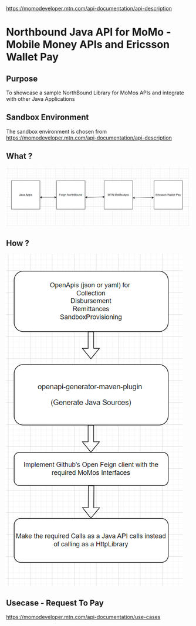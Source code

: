https://momodeveloper.mtn.com/api-documentation/api-description

# Northbound Java API for MoMo - Mobile Money APIs and Ericsson Wallet Pay

## Purpose
To showcase a sample NorthBound Library for MoMos APIs and integrate with other Java Applications

## Sandbox Environment
The sandbox environment is chosen from https://momodeveloper.mtn.com/api-documentation/api-description

## What ?
![Northbound](./media/momo-purpose.png)

## How ?
![Implementation](./media/momo-nbi.png)


## Usecase - Request To Pay
https://momodeveloper.mtn.com/api-documentation/use-cases